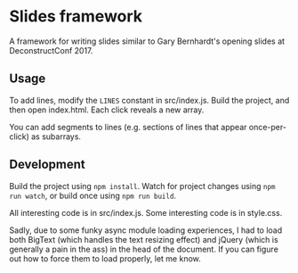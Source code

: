 # Slides framework

A framework for writing slides similar to Gary Bernhardt's opening slides at DeconstructConf 2017.

## Usage

To add lines, modify the `LINES` constant in src/index.js. Build the project, and then open index.html. Each click reveals a new array.

You can add segments to lines (e.g. sections of lines that appear once-per-click) as subarrays.

## Development

Build the project using `npm install`. Watch for project changes using `npm run watch`, or build once using `npm run build`.

All interesting code is in src/index.js. Some interesting code is in style.css.

Sadly, due to some funky async module loading experiences, I had to load both BigText (which handles the text resizing effect) and jQuery (which is generally a pain in the ass) in the head of the document. If you can figure out how to force them to load properly, let me know.
